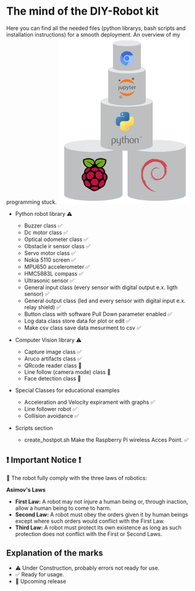 # The mind of the DIY-Robot kit

Here you can find all the needed files (python librarys, bash scripts and installation instructions) for a smooth deployment.
An overview of my programming stuck.
![prog stuck](../assets/images/prog_stuck.png)


* Python robot library :warning:
  * Buzzer class :white_check_mark:
  * Dc motor class :white_check_mark:
  * Optical odometer class :white_check_mark:
  * Obstacle ir sensor  class :white_check_mark:
  * Servo motor class :white_check_mark: 
  * Nokia 5110 screen :white_check_mark:
  * MPU650 accelerometer :white_check_mark: 
  * HMC5883L compass :white_check_mark:
  * Ultrasonic sensor :white_check_mark:
  * General input class (every sensor with digital output e.x. ligth sensor) :white_check_mark:
  * General output class (led and every sensor with digital input e.x. relay shield) :white_check_mark:
  * Button class with software Pull Down parameter enabled :white_check_mark:
  * Log data class store data for plot or edit :white_check_mark:
  * Make csv class save data mesurment to csv :white_check_mark:

* Computer Vision library :warning:
  * Capture image class :white_check_mark:
  * Aruco artifacts class :white_check_mark:
  * QRcode reader class  :construction:
  * Line follow (camera mode) class  :construction:
  * Face detection class  :construction:
 
* Special Classes for educational examples
  * Acceleration and Velocity expirament with graphs :white_check_mark:
  * Line follower robot :white_check_mark:
  * Collision avoidance :white_check_mark:

* Scripts section
  * create_hostpot.sh Make the Raspberry Pi wireless Acces Point. :white_check_mark: 
## :exclamation: **Important Notice** :exclamation:
:cop: The robot fully comply with the three laws of robotics:

**Asimov's Laws**

  * **First Law:** A robot may not injure a human being or, through inaction, allow a human being to come to harm.
  * **Second Law:** A robot must obey the orders given it by human beings except where such orders would conflict with the First Law.
  * **Third Law:** A robot must protect its own existence as long as such protection does not conflict with the First or Second Laws.

## Explanation of the marks
* :warning: Under Construction, probably errors not ready for use.
* :white_check_mark: Ready for usage.
* :construction: Upcoming release
